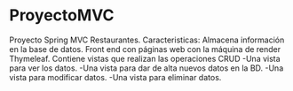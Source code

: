 # ProyectoMVC
Proyecto Spring MVC Restaurantes.
Caracteristicas:
Almacena información en la base de datos. 
Front end con páginas web con la máquina de render Thymeleaf.
Contiene vistas que realizan las operaciones CRUD
-Una vista para ver los datos.
-Una vista para dar de alta nuevos datos en la BD.
-Una vista para modificar datos.
-Una vista para eliminar datos.
